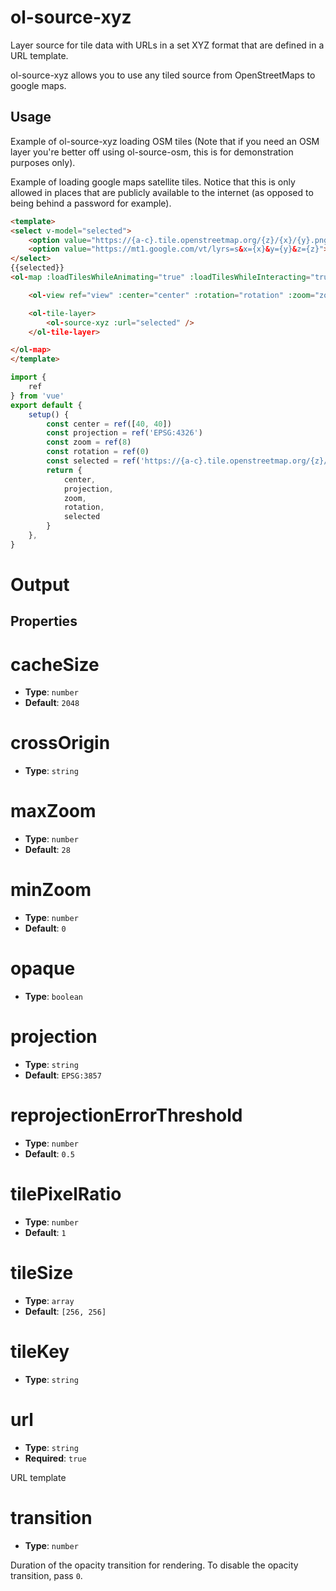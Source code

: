 # ol-source-xyz

Layer source for tile data with URLs in a set XYZ format that are defined in a URL template.

ol-source-xyz allows you to use any tiled source from OpenStreetMaps to google maps.

## Usage

Example of ol-source-xyz loading OSM tiles (Note that if you need an OSM layer you're better off using ol-source-osm, this is for demonstration purposes only).

Example of loading google maps satellite tiles. Notice that this is only allowed in places that are publicly available to the internet (as opposed to being behind a password for example).

```html
<template>
<select v-model="selected">
    <option value="https://{a-c}.tile.openstreetmap.org/{z}/{x}/{y}.png">OSM</option>
    <option value="https://mt1.google.com/vt/lyrs=s&x={x}&y={y}&z={z}">GOOGLE</option>
</select>
{{selected}}
<ol-map :loadTilesWhileAnimating="true" :loadTilesWhileInteracting="true" style="height:400px">

    <ol-view ref="view" :center="center" :rotation="rotation" :zoom="zoom" :projection="projection" />

    <ol-tile-layer>
        <ol-source-xyz :url="selected" />
    </ol-tile-layer>

</ol-map>
</template>
```

```js
import {
    ref
} from 'vue'
export default {
    setup() {
        const center = ref([40, 40])
        const projection = ref('EPSG:4326')
        const zoom = ref(8)
        const rotation = ref(0)
        const selected = ref('https://{a-c}.tile.openstreetmap.org/{z}/{x}/{y}.png')
        return {
            center,
            projection,
            zoom,
            rotation,
            selected
        }
    },
}
```

# Output

<script setup>
import XYZSourceDemo from "@demos/XYZSourceDemo.vue"
</script>

<ClientOnly>
<XYZSourceDemo />
</ClientOnly>




## Properties


# cacheSize

- **Type**: `number`
- **Default**: `2048`

# crossOrigin

- **Type**: `string`

# maxZoom

- **Type**: `number`
- **Default**: `28`

# minZoom

- **Type**: `number`
- **Default**: `0`

# opaque

- **Type**: `boolean`

# projection

- **Type**: `string`
- **Default**: `EPSG:3857`

# reprojectionErrorThreshold

- **Type**: `number`
- **Default**: `0.5`

# tilePixelRatio

- **Type**: `number`
- **Default**: `1`

# tileSize

- **Type**: `array`
- **Default**: `[256, 256]`


# tileKey

- **Type**: `string`

# url

- **Type**: `string`
- **Required**: `true`

URL template

# transition

- **Type**: `number`

Duration of the opacity transition for rendering. To disable the opacity transition, pass `0`.


